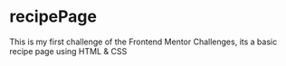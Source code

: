 # recipePage
This is my first challenge of the Frontend Mentor Challenges, its a basic recipe page using HTML & CSS
